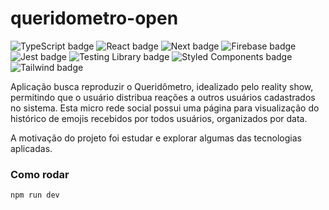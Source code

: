 # queridometro-open
![TypeScript badge](https://img.shields.io/badge/-TypeScript-007ACC?logo=typescript&logoColor=white)
![React badge](https://img.shields.io/badge/-React-61DAFB?logo=react&logoColor=black)
![Next badge](https://img.shields.io/badge/-Next.js-000000?logo=next.js&logoColor=white")
![Firebase badge](https://img.shields.io/badge/-Firebase-FFCA28?logo=firebase&logoColor=black)
![Jest badge](https://img.shields.io/badge/-Jest-C21325?logo=jest&logoColor=white)
![Testing Library badge](https://img.shields.io/badge/-Testing%20Library-E33332?logo=testing-library&logoColor=white)
![Styled Components badge](https://img.shields.io/badge/-Styled%20Components-DB7093?logo=styled-components&logoColor=white)
![Tailwind badge](https://img.shields.io/badge/-Tailwind-38B2AC?logo=tailwind-css&logoColor=white)

Aplicação busca reproduzir o Queridômetro, idealizado pelo reality show, permitindo que o usuário distribua
reações a outros usuários cadastrados no sistema. Esta micro rede social possui uma página para visualização do
histórico de emojis recebidos por todos usuários, organizados por data.

A motivação do projeto foi estudar e explorar algumas das tecnologias aplicadas.

### Como rodar

`npm run dev`
